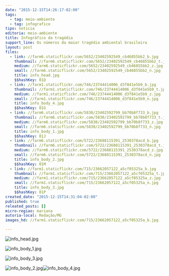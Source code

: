 ```yaml
---
date: "2015-12-15T14:26:17-02:00"
tags:
  - tag: meio-ambiente
  - tag: infografico
tipo: noticia
editoria: meio-ambiente
title: Infográfico da tragédia
support_line: Os números da maior tragédia ambiental brasileira
layout: post
files:
  - link: //farm6.staticflickr.com/5652/23402592549_cb46855bb2_b.jpg
    thumbnail: //farm6.staticflickr.com/5652/23402592549_cb46855bb2_t.jpg
    medium: //farm6.staticflickr.com/5652/23402592549_cb46855bb2_z.jpg
    small: //farm6.staticflickr.com/5652/23402592549_cb46855bb2_n.jpg
    title: info_head.jpg
    $$hashKey: 01D
  - link: //farm1.staticflickr.com/746/23744414006_d3f841e5b9_b.jpg
    thumbnail: //farm1.staticflickr.com/746/23744414006_d3f841e5b9_t.jpg
    medium: //farm1.staticflickr.com/746/23744414006_d3f841e5b9_z.jpg
    small: //farm1.staticflickr.com/746/23744414006_d3f841e5b9_n.jpg
    title: info_body_4.jpg
    $$hashKey: 01G
  - link: //farm6.staticflickr.com/5830/23402592799_bb70b8f733_b.jpg
    thumbnail: //farm6.staticflickr.com/5830/23402592799_bb70b8f733_t.jpg
    medium: //farm6.staticflickr.com/5830/23402592799_bb70b8f733_z.jpg
    small: //farm6.staticflickr.com/5830/23402592799_bb70b8f733_n.jpg
    title: info_body_1.jpg
    $$hashKey: 01J
  - link: //farm6.staticflickr.com/5722/23688115391_2530378acd_b.jpg
    thumbnail: //farm6.staticflickr.com/5722/23688115391_2530378acd_t.jpg
    medium: //farm6.staticflickr.com/5722/23688115391_2530378acd_z.jpg
    small: //farm6.staticflickr.com/5722/23688115391_2530378acd_n.jpg
    title: info_body_2.jpg
    $$hashKey: 01M
  - link: //farm1.staticflickr.com/715/23662057122_a5cf05325a_b.jpg
    thumbnail: //farm1.staticflickr.com/715/23662057122_a5cf05325a_t.jpg
    medium: //farm1.staticflickr.com/715/23662057122_a5cf05325a_z.jpg
    small: //farm1.staticflickr.com/715/23662057122_a5cf05325a_n.jpg
    title: info_body_3.jpg
    $$hashKey: 01P
created_date: "2015-12-15T14:31:04-02:00"
published: true
releated_posts: []
micro-regiao: mariana
autoria-local: Redação/MG
images_hd: //farm1.staticflickr.com/715/23662057122_a5cf05325a_b.jpg

---
```

<p><img alt="info_head.jpg" src="//farm6.staticflickr.com/5652/23402592549_cb46855bb2_b.jpg" /></p>

<p><img alt="info_body_1.jpg" src="//farm6.staticflickr.com/5830/23402592799_bb70b8f733_b.jpg" /></p>

<p><img alt="info_body_3.jpg" src="//farm1.staticflickr.com/715/23662057122_a5cf05325a_b.jpg" /></p>

<p><img alt="info_body_2.jpg" src="//farm6.staticflickr.com/5722/23688115391_2530378acd_b.jpg" /><img alt="info_body_4.jpg" src="//farm1.staticflickr.com/746/23744414006_d3f841e5b9_b.jpg" /></p>
